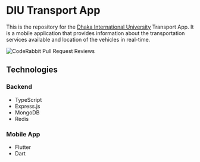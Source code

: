 # DIU Transport App

This is the repository for the [Dhaka International University](https://diu.ac) Transport App. It is a mobile application that provides information about the transportation services available and location of the vehicles in real-time.

![CodeRabbit Pull Request Reviews](https://img.shields.io/coderabbit/prs/github/fardinkamal62/diu_transport_app?style=plastic)

## Technologies

### Backend

- TypeScript
- Express.js
- MongoDB
- Redis

### Mobile App

- Flutter
- Dart
